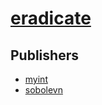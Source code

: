 # [eradicate](https://pypi.org/project/eradicate)



## Publishers
- [myint](https://pypi.org/user/myint)
- [sobolevn](https://pypi.org/user/sobolevn)

